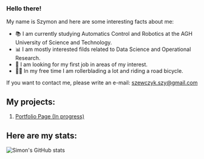 ### Hello there!
My name is Szymon and here are some interesting facts about me:
- 📚 I am currently studying Automatics Control and Robotics at the AGH University of Science and Technology.
- 📊 I am mostly interested filds related to Data Science and Operational Research.
- 💼 I am looking for my first job in areas of my interest.
- 🚴🏼 In my free time I am rollerblading a lot and riding a road bicycle.

If you want to contact me, please write an e-mail: szewczyk.szy@gmail.com


## My projects:
1. [Portfolio Page (In progress)](https://github.com/SzewczykSzy/Portfolio_Page)

## Here are my stats:
![Simon's GitHub stats](https://github-readme-stats.vercel.app/api?username=SzewczykSzy&show_icons=true&theme=radical)

